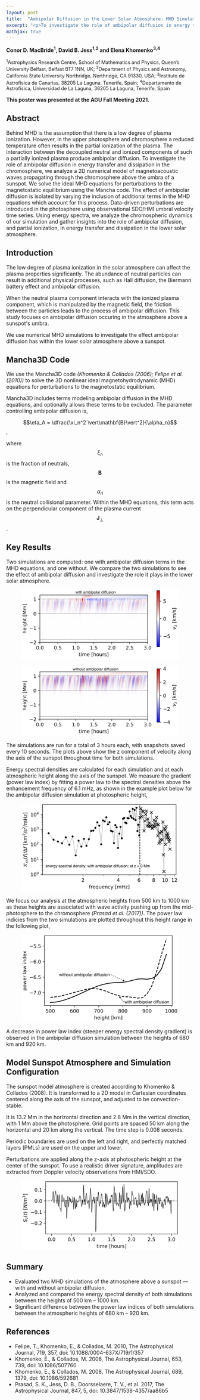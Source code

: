```yaml
---
layout: post
title:  "Ambipolar Diffusion in the Lower Solar Atmosphere: MHD Simulations of a Sunspot"
excerpt: "<p>To investigate the role of ambipolar diffusion in energy transfer and dissipation in the chromosphere, we analyze a 2D numerical model of magnetoacoustic waves propagating through the chromosphere above the umbra of a sunspot. Using energy spectra, we analyze the chromospheric dynamics of our simulation and gather insights into the role of ambipolar diffusion, and partial ionization, in energy transfer and dissipation in the lower solar atmosphere.</p>"
mathjax: true
---
```

**Conor D. MacBride<sup>1</sup>, David B. Jess<sup>1,2</sup> and Elena Khomenko<sup>3,4</sup>**<br>
<p style="font-size:0.8rem"><sup>1</sup>Astrophysics Research Centre, School of Mathematics and Physics, Queen’s University Belfast, Belfast BT7 1NN, UK;
<sup>2</sup>Department of Physics and Astronomy, California State University Northridge, Northridge, CA 91330, USA;
<sup>3</sup>Instituto de Astrofísica de Canarias, 38205 La Laguna, Tenerife, Spain;
<sup>4</sup>Departamento de Astrofísica, Universidad de La Laguna, 38205 La Laguna, Tenerife, Spain</p>

**This poster was presented at the AGU Fall Meeting 2021.**

## Abstract

Behind MHD is the assumption that there is a low degree of plasma ionization. However, in the upper photosphere and chromosphere a reduced temperature often results in the partial ionization of the plasma. The interaction between the decoupled neutral and ionized components of such a partially ionized plasma produce ambipolar diffusion. To investigate the role of ambipolar diffusion in energy transfer and dissipation in the chromosphere, we analyze a 2D numerical model of magnetoacoustic waves propagating through the chromosphere above the umbra of a sunspot. We solve the ideal MHD equations for perturbations to the magnetostatic equilibrium using the Mancha code. The effect of ambipolar diffusion is isolated by varying the inclusion of additional terms in the MHD equations which account for this process. Data-driven perturbations are introduced in the photosphere using observational SDO/HMI umbral velocity time series. Using energy spectra, we analyze the chromospheric dynamics of our simulation and gather insights into the role of ambipolar diffusion, and partial ionization, in energy transfer and dissipation in the lower solar atmosphere.

## Introduction

The low degree of plasma ionization in the solar atmosphere can affect the plasma properties significantly. The abundance of neutral particles can result in additional physical processes, such as Hall diffusion, the Biermann battery effect and ambipolar diffusion.

When the neutral plasma component interacts with the ionized plasma component, which is manipulated by the magnetic field, the friction between the particles leads to the process of ambipolar diffusion. This study focuses on ambipolar diffusion occuring in the atmosphere above a sunspot's umbra.

We use numerical MHD simulations to investigate the effect ambipolar diffusion has within the lower solar atmosphere above a sunspot.

## Mancha3D Code

We use the Mancha3D code *(Khomenko & Collados (2006); Felipe et al. (2010))* to solve the 3D nonlinear ideal magnetohydrodynamic (MHD) equations for perturbations to the magnetostatic equilibrium.

Mancha3D includes terms modeling ambipolar diffusion in the MHD equations, and optionally allows these terms to be excluded. The parameter controlling ambipolar diffusion is,

$$\eta_A = \dfrac{\xi_n^2 \vert\mathbf{B}\vert^2}{\alpha_n}$$,

where $$\xi_n$$ is the fraction of neutrals, $$\mathbf{B}$$ is the magnetic field and $$\alpha_n$$ is the neutral collisional parameter. Within the MHD equations, this term acts on the perpendicular component of the plasma current $$\mathbf{J}_\perp$$.

## Key Results

Two simulations are computed: one with ambipolar diffusion terms in the MHD equations, and one without. We compare the two simulations to see the effect of ambipolar diffusion and investigate the role it plays in the lower solar atmosphere.

<figure class="floatr">
<img src="/assets/images/aguposter/vz_ad.png" alt="velocity with ambipolar diffusion" />
</figure>

<figure class="floatr">
<img src="/assets/images/aguposter/vz_nad.png" alt="velocity without ambipolar diffusion" />
</figure>

The simulations are run for a total of 3 hours each, with snapshots saved every 10 seconds. The plots above show the z component of velocity along the axis of the sunspot throughout time for both simulations.

Energy spectral densities are calculated for each simulation and at each atmospheric height along the axis of the sunspot. We measure the gradient (power law index) by fitting a power law to the spectral densities above the enhancement frequency of 6.1 mHz, as shown in the example plot below for the ambipolar diffusion simulation at photospheric height,

<figure class="floatr">
<img src="/assets/images/aguposter/esd_0000km_ad.png" alt="energy spectral density at the photosphere" />
</figure>

We focus our analysis at the atmospheric heights from 500 km to 1000 km as these heights are associated with wave activity pushing up from the mid-photosphere to the chromosphere *(Prasad et al. (2017))*. The power law indicies from the two simulations are plotted throughout this height range in the following plot,

<figure class="floatr">
<img src="/assets/images/aguposter/grad_500.png" alt="power law indicies throughout height" />
</figure>

A decrease in power law index (steeper energy spectral density gradient) is observed in the ambipolar diffusion simulation between the heights of 680 km and 920 km.

## Model Sunspot Atmosphere and Simulation Configuration

The sunspot model atmosphere is created according to Khomenko & Collados (2008). It is transformed to a 2D model in Cartesian coordinates centered along the axis of the sunspot, and adjusted to be convection-stable.

It is 13.2 Mm in the horizontal direction and 2.8 Mm in the vertical direction, with 1 Mm above the photosphere. Grid points are spaced 50 km along the horizontal and 20 km along the vertical. The time step is 0.008 seconds.

Periodic boundaries are used on the left and right, and perfectly matched layers (PMLs) are used on the upper and lower.

Perturbations are applied along the z-axis at photospheric height at the center of the sunspot. To use a realistic driver signature, amplitudes are extracted from Doppler velocity observations from HMI/SDO.

<figure class="floatr">
<img src="/assets/images/aguposter/driver.png" alt="inputted driving force throughout time" />
</figure>

## Summary

- Evaluated two MHD simulations of the atmosphere above a sunspot — with and without ambipolar diffusion.
- Analyzed and compared the energy spectral density of both simulations between the heights of 500 km – 1000 km.
- Significant difference between the power law indices of both simulations between the atmospheric heights of 680 km – 920 km.

## References

- Felipe, T., Khomenko, E., & Collados, M. 2010, The Astrophysical Journal, 719, 357, doi: 10.1088/0004-637X/719/1/357
- Khomenko, E., & Collados, M. 2006, The Astrophysical Journal, 653, 739, doi: 10.1086/507760
- Khomenko, E., & Collados, M. 2008, The Astrophysical Journal, 689, 1379, doi: 10.1086/592681
- Prasad, S. K., Jess, D. B., Doorsselaere, T. V., et al. 2017, The Astrophysical Journal, 847, 5, doi: 10.3847/1538-4357/aa86b5
